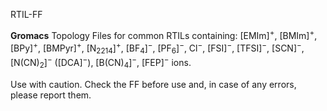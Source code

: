 RTIL-FF

**Gromacs** Topology Files for common RTILs containing: [EMIm]<sup>+</sup>, [BMIm]<sup>+</sup>, [BPy]<sup>+</sup>, [BMPyr]<sup>+</sup>, [N<sub>2214</sub>]<sup>+</sup>, [BF<sub>4</sub>]<sup>&minus;</sup>, [PF<sub>6</sub>]<sup>&minus;</sup>, Cl<sup>&minus;</sup>, [FSI]<sup>&minus;</sup>, [TFSI]<sup>&minus;</sup>, [SCN]<sup>&minus;</sup>, [N(CN)<sub>2</sub>]<sup>&minus;</sup> ([DCA]<sup>&minus;</sup>), [B(CN)<sub>4</sub>]<sup>&minus;</sup>, [FEP]<sup>&minus;</sup> ions.

Use with caution. Check the FF before use and, in case of any errors, please report them.
